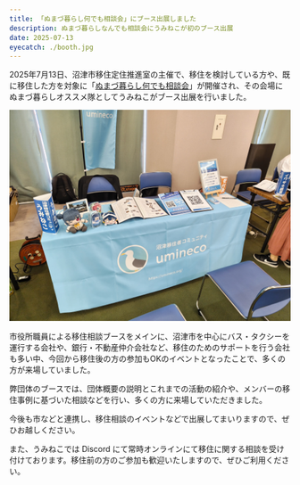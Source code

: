 ```yaml
---
title: 「ぬまづ暮らし何でも相談会」にブース出展しました
description: ぬまづ暮らしなんでも相談会にうみねこが初のブース出展
date: 2025-07-13
eyecatch: ./booth.jpg
---
```


2025年7月13日、沼津市移住定住推進室の主催で、移住を検討している方や、既に移住した方を対象に「[ぬまづ暮らし何でも相談会](https://www.city.numazu.shizuoka.jp/shisei/iju/topics/r07/20250713.htm)」が開催され、その会場にぬまづ暮らしオススメ隊としてうみねこがブース出展を行いました。

![](booth.jpg)

市役所職員による移住相談ブースをメインに、沼津市を中心にバス・タクシーを運行する会社や、銀行・不動産仲介会社など、移住のためのサポートを行う会社も多い中、今回から移住後の方の参加もOKのイベントとなったことで、多くの方が来場していました。

弊団体のブースでは、団体概要の説明とこれまでの活動の紹介や、メンバーの移住事例に基づいた相談などを行い、多くの方に来場していただきました。

今後も市などと連携し、移住相談のイベントなどで出展してまいりますので、ぜひお越しください。

また、うみねこでは Discord にて常時オンラインにて移住に関する相談を受け付けております。移住前の方のご参加も歓迎いたしますので、ぜひご利用ください。
